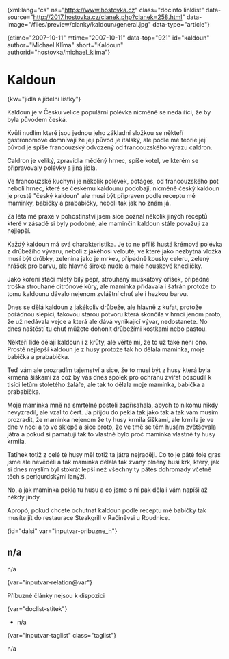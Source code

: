 
{xml:lang="cs" ns="https://www.hostovka.cz" class="docinfo linklist" data-source="http://2017.hostovka.cz/clanek.php?clanek=258.html" data-image="/files/preview/clanky/kaldoun/general.jpg" data-type="article"}

{ctime="2007-10-11" mtime="2007-10-11" data-top="921" id="kaldoun" author="Michael Klíma" short="Kaldoun" authorid="hostovka/michael_klima"}

# Kaldoun

<!-- generated attribute kw by user_updatekw.sh on 2021-01-05, do not edit -->

{kw="jídla a jídelní lístky"}

Kaldoun je v Česku velice populární polévka nicméně se nedá říci, že by byla původem česká.

Kvůli nudlím které jsou jednou jeho základní složkou se někteří gastronomové domnívají že její původ je italský, ale podle mé teorie její původ je spíše francouzský odvozený od francouzského výrazu caldron.

Caldron je veliký, zpravidla měděný hrnec, spíše kotel, ve kterém se připravovaly polévky a jiná jídla.

Ve francouzské kuchyni je několik polévek, potáges, od francouzského pot neboli hrnec, které se českému kaldounu podobají, nicméně český kaldoun je prostě "český kaldoun" ale musí být připraven podle receptu mé maminky, babičky a prababičky, neboli tak jak ho znám já.

Za léta mé praxe v pohostinství jsem sice poznal několik jiných receptů které v zásadě si byly podobné, ale maminčin kaldoun stále považuji za nejlepší.

Každý kaldoun má svá charakteristika. Je to ne příliš hustá krémová polévka z drůbežího vývaru, neboli z jakéhosi velouté, ve které jako nezbytná vložka musí být drůbky, zelenina jako je mrkev, případně kousky celeru, zelený hrášek pro barvu, ale hlavně široké nudle a malé houskové knedlíčky.

Jako koření stačí mletý bílý pepř, strouhaný muškátový oříšek, případně troška strouhané citrónové kůry, ale maminka přidávala i šafrán protože to tomu kaldounu dávalo nejenom zvláštní chuť ale i hezkou barvu.

Dnes se dělá kaldoun z jakékoliv drůbeže, ale hlavně z kuřat, protože pořádnou slepici, takovou starou potvoru která skončila v hrnci jenom proto, že už nedávala vejce a která ale dává vynikající vývar, nedostanete. No dnes naštěstí tu chuť můžete dohonit drůbežími kostkami nebo pastou.

Někteří lidé dělají kaldoun i z krůty, ale věřte mi, že to už také není ono. Prostě nejlepší kaldoun je z husy protože tak ho dělala maminka, moje babička a prababička.

Teď vám ale prozradím tajemství a sice, že to musí být z husy která byla krmená šiškami za což by vás dnes spolek pro ochranu zvířat odsoudil k tisíci letům stoletého žaláře, ale tak to dělala moje maminka, babička a prababička.

Moje maminka mně na smrtelné posteli zapřísahala, abych to nikomu nikdy nevyzradil, ale vzal to čert. Já přijdu do pekla tak jako tak a tak vám musím prozradit, že maminka nejenom že ty husy krmila šiškami, ale krmila je ve dne v noci a to ve sklepě a sice proto, že ve tmě se těm husám zvětšovala játra a pokud si pamatuji tak to vlastně bylo proč maminka vlastně ty husy krmila.

Tatínek totiž z celé té husy měl totiž ta játra nejraději. Co to je pâté foie gras jsme ale nevěděli a tak maminka dělala tak zvaný plněný husí krk, který, jak si dnes myslím byl stokrát lepší než všechny ty pâtés dohromady včetně těch s perigurdskými lanýži.

No, a jak maminka pekla tu husu a co jsme s ní pak dělali vám napíši až někdy jindy.

Apropó, pokud chcete ochutnat kaldoun podle receptu mé babičky tak musíte jít do restaurace Steakgrill v Račiněvsi u Roudnice.

{id="dalsi" var="inputvar-pribuzne_h"}

## n/a

n/a

{var="inputvar-relation@var"}

Příbuzné články nejsou k dispozici

{var="doclist-stitek"}

  * n/a

{var="inputvar-taglist" class="taglist"}

n/a

